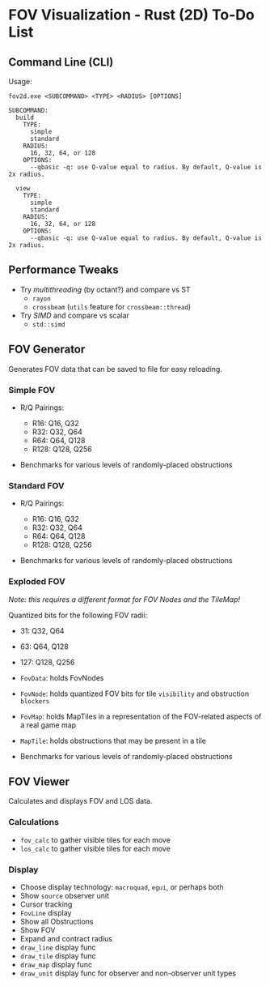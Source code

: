 # FOV Visualization - Rust (2D) To-Do List

## Command Line (CLI)

Usage:

```text
fov2d.exe <SUBCOMMAND> <TYPE> <RADIUS> [OPTIONS]

SUBCOMMAND:
  build
    TYPE:
      simple
      standard
    RADIUS:
      16, 32, 64, or 128
    OPTIONS:
      --qbasic -q: use Q-value equal to radius. By default, Q-value is 2x radius.

  view
    TYPE:
      simple
      standard
    RADIUS:
      16, 32, 64, or 128
    OPTIONS:
      --qbasic -q: use Q-value equal to radius. By default, Q-value is 2x radius.
```

## Performance Tweaks

- Try _multithreading_ (by octant?) and compare vs ST
  - `rayon`
  - `crossbeam` (`utils` feature for `crossbeam::thread`)
- Try _SIMD_ and compare vs scalar
  - `std::simd`

## FOV Generator

Generates FOV data that can be saved to file for easy reloading.

### Simple FOV

- R/Q Pairings:

  - R16: Q16, Q32
  - R32: Q32, Q64
  - R64: Q64, Q128
  - R128: Q128, Q256

- Benchmarks for various levels of randomly-placed obstructions

### Standard FOV

- R/Q Pairings:

  - R16: Q16, Q32
  - R32: Q32, Q64
  - R64: Q64, Q128
  - R128: Q128, Q256

- Benchmarks for various levels of randomly-placed obstructions

### Exploded FOV

_Note: this requires a different format for FOV Nodes and the TileMap!_

Quantized bits for the following FOV radii:

- 31: Q32, Q64
- 63: Q64, Q128
- 127: Q128, Q256

- `FovData`: holds FovNodes
- `FovNode`: holds quantized FOV bits for tile `visibility` and obstruction `blockers`
- `FovMap`: holds MapTiles in a representation of the FOV-related aspects of a real game map
- `MapTile`: holds obstructions that may be present in a tile
- Benchmarks for various levels of randomly-placed obstructions

## FOV Viewer

Calculates and displays FOV and LOS data.

### Calculations

- `fov_calc` to gather visible tiles for each move
- `los_calc` to gather visible tiles for each move

### Display

- Choose display technology: `macroquad`, `egui`, or perhaps both
- Show `source` observer unit
- Cursor tracking
- `FovLine` display
- Show all Obstructions
- Show FOV
- Expand and contract radius
- `draw_line` display func
- `draw_tile` display func
- `draw_map` display func
- `draw_unit` display func for observer and non-observer unit types
